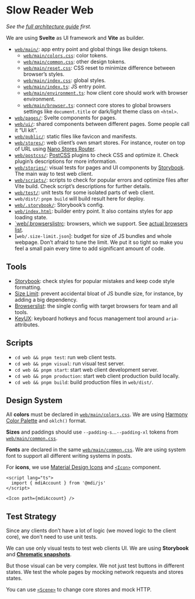 # Slow Reader Web

_See the [full architecture guide](../README.md) first._

We are using **Svelte** as UI framework and **Vite** as builder.

- [`web/main/`](./main): app entry point and global things like design tokens.
  - [`web/main/colors.css`](./main/colors.css): color tokens.
  - [`web/main/common.css`](./main/common.css): other design tokens.
  - [`web/main/reset.css`](./main/reset.css): CSS reset to minimize difference between browser’s styles.
  - [`web/main/index.css`](./main/index.css): global styles.
  - [`web/main/index.ts`](./main/index.ts): JS entry point.
  - [`web/main/environment.ts`](./main/environment.ts): how client core should work with browser environment.
  - [`web/main/browser.ts`](./main/browser.ts): connect core stores to global browsers settings like `document.title` or dark/light theme class on `<html>`.
- [`web/pages/`](./pages/): Svelte components for pages.
- [`web/ui/`](./ui/): shared components between different pages. Some people call it “UI kit”.
- [`web/public/`](./public/): static files like favicon and manifests.
- [`web/stores/`](./stores/): web client’s own smart stores. For instance, router on top of URL using [Nano Stores Router](https://github.com/nanostores/router).
- [`web/postcss/`](./postcss/): [PostCSS](https://postcss.org/) plugins to check CSS and optimize it. Check plugin’s descriptions for more information.
- [`web/stories/`](./stories/): visual tests for pages and UI components by [Storybook](https://storybook.js.org/). The main way to test web client.
- [`web/scripts/`](./scripts/): scripts to check for popular errors and optimize files after Vite build. Check script’s descriptions for further details.
- [`web/test/`](./test/): unit tests for some isolated parts of web client.
- `web/dist/`: `pnpm build` will build result here for deploy.
- [`web/.storybook/`](./.storybook/): Storybook’s config.
- [`web/index.html`](./index.html): builder entry point. It also contains styles for app loading state.
- [`web/.browserslistrc](./.browserslistrc): browsers, which we support. See [actual browsers list](https://browsersl.ist/#q=defaults+and+supports+es6-module).
- [`web/.size-limit.json`]: budget for size of JS bundles and whole webpage. Don’t afraid to tune the limit. We put it so tight so make you feel a small pain every time to add significant amount of code.

## Tools

- [Storybook](https://storybook.js.org/): check styles for popular mistakes and keep code style formatting.
- [Size Limit](https://github.com/ai/size-limit/): prevent accidental bloat of JS bundle size, for instance, by adding a big dependency.
- [Browserslist](https://github.com/browserslist/browserslist): the single config with target browsers for team and all tools.
- [KeyUX](https://github.com/ai/keyux): keyboard hotkeys and focus management tool around `aria-` attributes.

## Scripts

- `cd web && pnpm test`: run web client tests.
- `cd web && pnpm visual`: run visual test server.
- `cd web && pnpm start`: start web client development server.
- `cd web && pnpm production`: start web client production build locally.
- `cd web && pnpm build`: build production files in `web/dist/`.

## Design System

All **colors** must be declared in [`web/main/colors.css`](./main/colors.css). We are using [Harmony Color Palette](https://github.com/evilmartians/harmony) and `oklch()` format.

**Sizes** and paddings should use `--padding-s`…`--padding-xl` tokens from [`web/main/common.css`](./main/common.css).

**Fonts** are declared in the same [`web/main/common.css`](./main/common.css). We are using system font to support all different writing systems in posts.

For **icons**, we use [Material Design Icons](https://pictogrammers.com/library/mdi/) and [`<Icon>`](./ui/icon.svelte) component.

```svelte
<script lang="ts">
  import { mdiAccount } from '@mdi/js'
</script>

<Icon path={mdiAccount} />
```

## Test Strategy

Since any clients don’t have a lot of logic (we moved logic to the client core), we don’t need to use unit tests.

We can use only visual tests to test web clients UI. We are using **Storybook** and **[Chromatic snapshots](https://www.chromatic.com/builds?appId=65678843aa11589739e8fbee)**.

But those visual can be very complex. We not just test buttons in different states. We test the whole pages by mocking network requests and stores states.

You can use [`<Scene>`](./stories/scene.svelte) to change core stores and mock HTTP.
